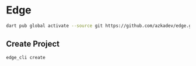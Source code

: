 # Edge


```bash
dart pub global activate --source git https://github.com/azkadev/edge.git --git-path package/edge_cli --overwrite
```

## Create Project

```bash
edge_cli create
```

